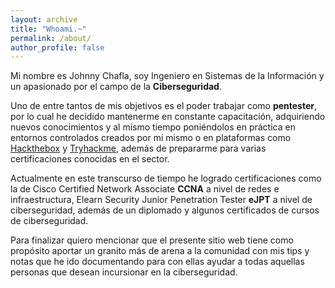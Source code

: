 ```yaml
---
layout: archive
title: "Whoami.~"
permalink: /about/
author_profile: false
---
```

Mi nombre es Johnny Chafla, soy Ingeniero en Sistemas de la Información y un apasionado por el campo de la **Ciberseguridad**.

Uno de entre tantos de mis objetivos es el poder trabajar como **pentester**, por lo cual he decidido mantenerme en constante capacitación, adquiriendo nuevos conocimientos y al mismo tiempo poniéndolos en práctica en entornos controlados creados por mi mismo o en plataformas como [Hackthebox](https://www.hackthebox.eu/) y [Tryhackme](https://tryhackme.com/), además de prepararme para varias certificaciones conocidas en el sector.

Actualmente en este transcurso de tiempo he logrado certificaciones como la de Cisco Certified Network Associate **CCNA** a nivel de redes e infraestructura, Elearn Security Junior Penetration Tester **eJPT** a nivel de ciberseguridad, además de un diplomado y algunos certificados de cursos de ciberseguridad.

Para finalizar quiero mencionar que el presente sitio web tiene como propósito aportar un granito más de arena a la comunidad con mis tips y notas que he ido documentando para con ellas ayudar a todas aquellas personas que desean incursionar en la ciberseguridad.
